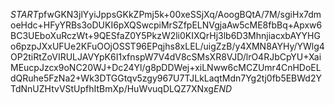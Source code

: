 $START$pfwGKN3jlYyiJppsGKkZPmj5k+00xeSSjXq/AoogBQtA/7M/sgiHx7dmoeHdc+HFyYRBs3oDUKI6pXQSwcpiMrSZfpELNVgjaAw5cME8fbBq+Apxw6BC3UEboXuRczWt+9QESfaZ0Y5PkzW2li0KIXQrHj3lb6D3MhnjiacxbAYYHGo6pzpJXxUFUe2KFuOOjOSST96EPqjhs8xLEL/uigZzB/y4XMN8AYHy/YWlg4OP2tiRtZoVIRULJAVYpK6I1xfnspW7V4dV8cSMsXR8VJD/lrO4RJbCpYU+XaiMEucpJzcx9oNC20WJ+Dc24Yl/g8pDDWej+xiLNww6cMCZUmr4CnHDoELdQRuhe5FzNa2+Wk3DTGGtqv5zgy967U7TJLkLaqtMdn7Yg2tj0fb5EBWd2YTdNnUZHtvVStUpfhItBmXp/HuWvuqDLQZ7XNxg$END$